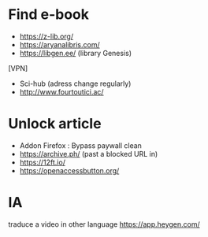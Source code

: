 # Find e-book
- https://z-lib.org/
- https://aryanalibris.com/
- https://libgen.ee/ (library Genesis)


[VPN]

- Sci-hub (adress change regularly)
- http://www.fourtoutici.ac/


# Unlock article
- Addon Firefox : Bypass paywall clean
- https://archive.ph/ (past a blocked URL in)
- https://12ft.io/
- https://openaccessbutton.org/

# IA

traduce a video in other language
https://app.heygen.com/
